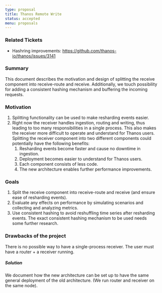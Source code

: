 ```yaml
---
type: proposal
title: Thanos Remote Write
status: accepted
menu: proposals
---
```


### Related Tickets

* Hashring improvements: https://github.com/thanos-io/thanos/issues/3141

### Summary

This document describes the motivation and design of splitting the receive component into receive-route and receive. Additionally, we touch possibility for adding a consistent hashing mechanism and buffering the incoming requests.

### Motivation

1. Splitting functionality can be used to make resharding events easier.
2. Right now the receiver handles ingestion, routing and writing, thus leading to too many responsibilities in a single process. This also makes the receiver more difficult to operate and understand for Thanos users. Splitting the receiver component into two different components could potentially have the following benefits:
   1. Resharding events become faster and cause no downtime in ingestion.
   2. Deployment becomes easier to understand for Thanos users.
   3. Each component consists of less code.
   4. The new architecture enables further performance improvements.

### Goals

1. Split the receive component into receive-route and receive (and ensure ease of resharding events).
2. Evaluate any effects on performance by simulating scenarios and collecting and analyzing metrics.
3. Use consistent hashing to avoid reshuffling time series after resharding events. The exact consistent hashing mechanism to be used needs some further research.

### Drawbacks of the project

There is no possible way to have a single-process receiver. The user must have a router + a receiver running.

##### Solution

We document how the new architecture can be set up to have the same general deployment of the old architecture. (We run router and receiver on the same node).
